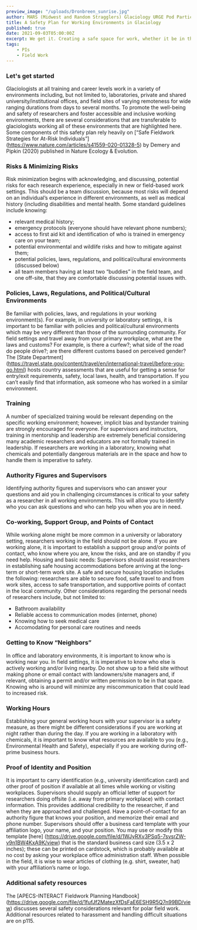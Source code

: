 ```yaml
---
preview_image: "/uploads/Dronbreen_sunrise.jpg"
author: MARS (Midwest and Random Stragglers) Glaciology URGE Pod Participants
title: A Safety Plan for Working Environments in Glaciology 
published: true
date: 2021-09-03T05:00:00Z
excerpt: We get it. Creating a safe space for work, whether it be in the lab or in the field is tough! Here are some resources for ensuring your work environment is safe, considerate, and fun
tags: 
    - PIs
    - Field Work
---
```

### Let's get started
Glaciologists at all training and career levels work in a variety of environments including, but not limited to, laboratories, private and shared university/institutional offices, and field sites of varying remoteness for wide ranging durations from days to several months. To promote the well-being and safety of researchers and foster accessible and inclusive working environments, there are several considerations that are transferable to glaciologists working all of these environments that are highlighted here. Some components of this safety plan rely heavily on [“Safe Fieldwork Strategies for At-Risk Individuals”] (https://www.nature.com/articles/s41559-020-01328-5) by Demery and Pipkin (2020) published in Nature Ecology & Evolution. 

### Risks & Minimizing Risks 
Risk minimization begins with acknowledging, and discussing, potential risks for each research experience, especially in new or field-based work settings. This should be a team discussion, because most risks will depend on an individual’s experience in different environments, as well as medical history (including disabilities and mental health. Some standard guidelines include knowing:
* relevant medical history;
* emergency protocols (everyone should have relevant phone numbers);
* access to first aid kit and identification of who is trained in emergency care on your team;
* potential environmental and wildlife risks and how to mitigate against them;
* potential policies, laws, regulations, and political/cultural environments (discussed below)
* all team members having at least two “buddies” in the field team, and one off-site, that they are comfortable discussing potential issues with.

### Policies, Laws, Regulations, and Political/Cultural Environments 
Be familiar with policies, laws, and regulations in your working environment(s). For example, in university or laboratory settings, it is important to be familiar with policies and political/cultural environments which may be very different than those of the surrounding community. For field settings and travel away from your primary workplace, what are the laws and customs? For example, is there a curfew?; what side of the road do people drive?; are there different customs based on perceived gender? The [State Department] (https://travel.state.gov/content/travel/en/international-travel/before-you-go.html) hosts country assessments that are useful for getting a sense for entry/exit requirements, safety, local laws, health, and transportation. If you can’t easily find that information, ask someone who has worked in a similar environment.

### Training 
A number of specialized training would be relevant depending on the specific working environment; however, implicit bias and bystander training are strongly encouraged for everyone. For supervisors and instructors, training in mentorship and leadership are extremely beneficial considering many academic researchers and educators are not formally trained in leadership. If researchers are working in a laboratory, knowing what chemicals and potentially dangerous materials are in the space and how to handle them is imperative to safety.  

### Authority Figures and Supervisors
Identifying authority figures and supervisors who can answer your questions and aid you in challenging circumstances is critical to your safety as a researcher in all working environments. This will allow you to identify who you can ask questions and who can help you when you are in need.

### Co-working, Support Group, and Points of Contact
While working alone might be more common in a university or laboratory setting, researchers working in the field should not be alone. If you are working alone, it is important to establish a support group and/or points of contact, who know where you are, know the risks, and are on standby if you need help.
Housing and basic needs: Supervisors should assist researchers in establishing safe housing accommodations before arriving at the long-term or short-term work site. A safe and secure housing location includes the following: researchers are able to secure food, safe travel to and from work sites, access to safe transportation, and supportive points of contact in the local community. Other considerations regarding the personal needs of researchers include, but not limited to:
* Bathroom availability 
* Reliable access to communication modes (internet, phone)
* Knowing how to seek medical care
* Accomodating for personal care routines and needs

### Getting to Know “Neighbors”
In office and laboratory environments, it is important to know who is working near you. In field settings, it is imperative to know who else is actively working and/or living nearby. Do not show up to a field site without making phone or email contact with landowners/site managers and, if relevant, obtaining a permit and/or written permission to be in that space. Knowing who is around will minimize any miscommunication that could lead to increased risk.

### Working Hours
Establishing your general working hours with your supervisor is a safety measure, as there might be different considerations if you are working at night rather than during the day. If you are working in a laboratory with chemicals, it is important to know what resources are available to you (e.g., Environmental Health and Safety), especially if you are working during off-prime business hours.

### Proof of Identity and Position
It is important to carry identification (e.g., university identification card) and other proof of position if available at all times while working or visiting workplaces. Supervisors should supply an official letter of support for researchers doing offsite (i.e. away from primary workplace) with contact information. This provides additional credibility to the researcher, if and when they are approached and challenged. Have a point-of-contact for an authority figure that knows your position, and memorize their email and phone number. Supervisors should offer a business card template with your affiliation logo, your name, and your position. You may use or modify this template [here] (https://drive.google.com/file/d/1WJyRXv3PSq5-7svsrZW-v9n1BW4KxA9K/view) that is the standard business card size (3.5 x 2 inches); these can be printed on cardstock, which is probably available at no cost by asking your workplace office administration staff. When possible in the field, it is wise to wear articles of clothing (e.g. shirt, sweater, hat) with your affiliation’s name or logo. 

### Additional safety resources
The [APECS-INTERACT Fieldwork Planning Handbook] (https://drive.google.com/file/d/1fufJf2MatezXfDsFaE6ESH9R5Q7n99BD/view) discusses several safety considerations relevant for polar field work.  Additional resources related to harassment and handling difficult situations are on p115.
